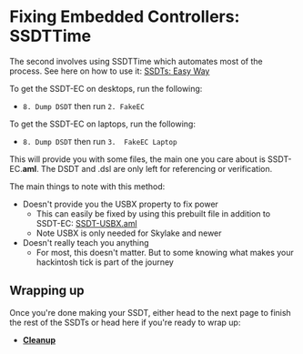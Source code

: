 # Fixing Embedded Controllers: SSDTTime

The second involves using SSDTTime which automates most of the process. See here on how to use it: [SSDTs: Easy Way](/ssdt-methods/ssdt-easy.md)

To get the SSDT-EC on desktops, run the following:

* `8. Dump DSDT` then run `2. FakeEC`

To get the SSDT-EC on laptops, run the following:

* `8. Dump DSDT` then run `3.  FakeEC Laptop`

This will provide you with some files, the main one you care about is SSDT-EC.**aml**. The DSDT and .dsl are only left for referencing or verification.

The main things to note with this method:

* Doesn't provide you the USBX property to fix power
  * This can easily be fixed by using this prebuilt file in addition to SSDT-EC: [SSDT-USBX.aml](https://github.com/dortania/OpenCore-Post-Install/blob/master/extra-files/SSDT-USBX.aml)
  * Note USBX is only needed for Skylake and newer
* Doesn't really teach you anything
  * For most, this doesn't matter. But to some knowing what makes your hackintosh tick is part of the journey

## Wrapping up

Once you're done making your SSDT, either head to the next page to finish the rest of the SSDTs or head here if you're ready to wrap up:

* [**Cleanup**](/cleanup.md)
